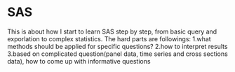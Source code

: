 # SAS
This is about how I start to learn SAS step by step, from basic query and exporlation to complex statistics.
The hard parts are followings:
1.what methods should be applied for specific questions?
2.how to interpret results
3.based on complicated question(panel data, time series and cross sections data), how to come up with informative questions
